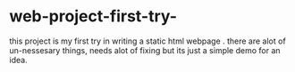 # web-project-first-try-

this project is my first try in writing a static html webpage . there are alot of un-nessesary things, needs alot of fixing but its just a simple demo for an idea.

